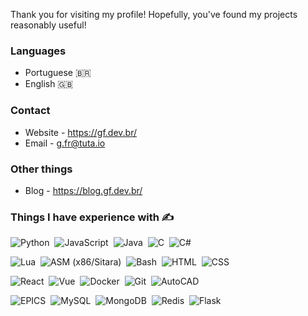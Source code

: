 Thank you for visiting my profile! Hopefully, you've found my projects reasonably useful!

### Languages
- Portuguese 🇧🇷
- English 🇬🇧

### Contact
- Website - https://gf.dev.br/
- Email - g.fr@tuta.io

### Other things
- Blog - https://blog.gf.dev.br/

### Things I have experience with ✍️

![Python](https://img.shields.io/badge/-Python-333333?style=flat&logo=python)&nbsp;
![JavaScript](https://img.shields.io/badge/-JavaScript-333333?style=flat&logo=javascript)&nbsp;
![Java](https://img.shields.io/badge/-Java-333333?style=flat&logo=Java&logoColor=FFA518)&nbsp;
![C](https://img.shields.io/badge/-C-333333?style=flat&logo=C&logoColor=A8B9CC)&nbsp;
![C#](https://img.shields.io/badge/-CSharp-333333?style=flat&logo=Csharp&logoColor=A8B9CC)&nbsp;

![Lua](https://img.shields.io/badge/-Lua%20-333333.svg?&style=flat&logo=Lua)&nbsp;
![ASM (x86/Sitara)](https://img.shields.io/badge/-ASM%20(x86/Sitara)%20-333333.svg?&style=flat)&nbsp;
![Bash](https://img.shields.io/badge/-Bash%20-333333.svg?&style=flat&logo=gnu-bash)&nbsp;
![HTML](https://img.shields.io/badge/-HTML%20-333333.svg?&style=flat&logo=html5)&nbsp;
![CSS](https://img.shields.io/badge/-CSS%20-333333.svg?&style=flat&logo=css3)&nbsp;

![React](https://img.shields.io/badge/-React-333333?style=flat&logo=react)&nbsp;
![Vue](https://img.shields.io/badge/-Vue-333333?style=flat&logo=Vue.js)&nbsp;
![Docker](https://img.shields.io/badge/-Docker-333333?style=flat&logo=docker)&nbsp;
![Git](https://img.shields.io/badge/-Git-333333?style=flat&logo=git)&nbsp;
![AutoCAD](https://img.shields.io/badge/-AutoCAD-333333?style=flat&logo=autodesk)&nbsp;

![EPICS](https://img.shields.io/badge/-EPICS-333333?style=flat)&nbsp;
![MySQL](https://img.shields.io/badge/-MySQL-333333.svg?&style=flat&logo=mysql&logoColor=A8B9CC)&nbsp;
![MongoDB](https://img.shields.io/badge/-MongoDB-333333.svg?&style=flat&logo=mongodb)&nbsp;
![Redis](https://img.shields.io/badge/-Redis-333333.svg?&style=flat&logo=redis)&nbsp;
![Flask](https://img.shields.io/badge/-Flask-333333?style=flat&logo=Flask&logoColor=A8B9CC)&nbsp;
